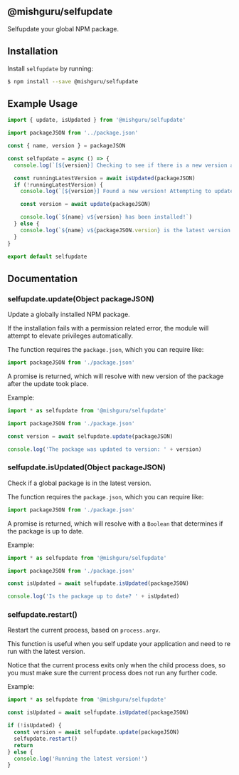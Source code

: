 @mishguru/selfupdate
--------------------

Selfupdate your global NPM package.

Installation
------------

Install `selfupdate` by running:

```sh
$ npm install --save @mishguru/selfupdate
```

Example Usage
-------------

```javascript
import { update, isUpdated } from '@mishguru/selfupdate'

import packageJSON from '../package.json'

const { name, version } = packageJSON

const selfupdate = async () => {
  console.log(`[${version}] Checking to see if there is a new version available...`)

  const runningLatestVersion = await isUpdated(packageJSON)
  if (!runningLatestVersion) {
    console.log(`[${version}] Found a new version! Attempting to update...`)

    const version = await update(packageJSON)

    console.log(`${name} v${version} has been installed!`)
  } else {
    console.log(`${name} v${packageJSON.version} is the latest version.`)
  }
}

export default selfupdate
```

Documentation
-------------

### selfupdate.update(Object packageJSON)

Update a globally installed NPM package.

If the installation fails with a permission related error, the module will
attempt to elevate privileges automatically.

The function requires the `package.json`, which you can require like:

```javascript
import packageJSON from './package.json'
```

A promise is returned, which will resolve with new version of the package after
the update took place.

Example:

```javascript
import * as selfupdate from '@mishguru/selfupdate'

import packageJSON from './package.json'

const version = await selfupdate.update(packageJSON)

console.log('The package was updated to version: ' + version)
```

### selfupdate.isUpdated(Object packageJSON)

Check if a global package is in the latest version.

The function requires the `package.json`, which you can require like:

```javascript
import packageJSON from './package.json'
```

A promise is returned, which will resolve with a `Boolean` that determines if
the package is up to date.

Example:

```javascript
import * as selfupdate from '@mishguru/selfupdate'

import packageJSON from './package.json'

const isUpdated = await selfupdate.isUpdated(packageJSON)

console.log('Is the package up to date? ' + isUpdated)
```

### selfupdate.restart()

Restart the current process, based on `process.argv`.

This function is useful when you self update your application and need to re
run with the latest version.

Notice that the current process exits only when the child process does, so you
must make sure the current process does not run any further code.

Example:

```javascript
import * as selfupdate from '@mishguru/selfupdate'

const isUpdated = await selfupdate.isUpdated(packageJSON)

if (!isUpdated) {
  const version = await selfupdate.update(packageJSON)
  selfupdate.restart()
  return
} else {
  console.log('Running the latest version!')
}
```
